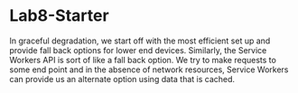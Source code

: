 # Lab8-Starter

In graceful degradation, we start off with the most efficient set up and provide fall back options for lower end devices. Similarly, the Service Workers API is sort of like a fall back option. We try to make requests to some end point and in the absence of network resources, Service Workers can provide us an alternate option using data that is cached. 